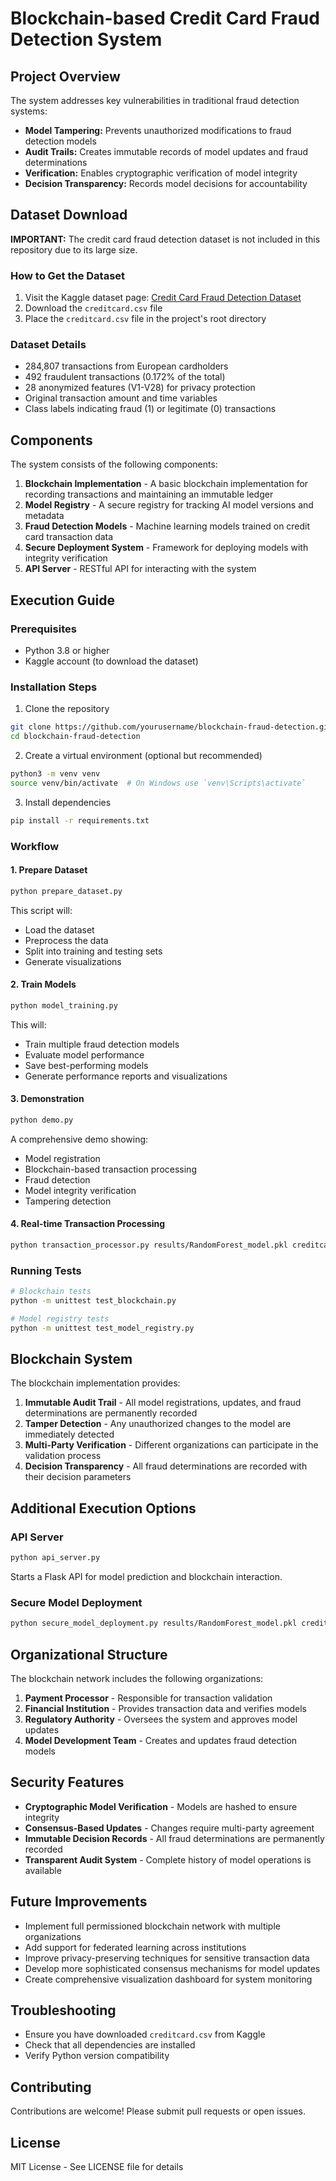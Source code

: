 # Blockchain-based Credit Card Fraud Detection System

## Project Overview

The system addresses key vulnerabilities in traditional fraud detection systems:

- **Model Tampering:** Prevents unauthorized modifications to fraud detection models
- **Audit Trails:** Creates immutable records of model updates and fraud determinations
- **Verification:** Enables cryptographic verification of model integrity
- **Decision Transparency:** Records model decisions for accountability

## Dataset Download

**IMPORTANT:** The credit card fraud detection dataset is not included in this repository due to its large size.

### How to Get the Dataset
1. Visit the Kaggle dataset page: [Credit Card Fraud Detection Dataset](https://www.kaggle.com/datasets/mlg-ulb/creditcardfraud)
2. Download the `creditcard.csv` file
3. Place the `creditcard.csv` file in the project's root directory

### Dataset Details
- 284,807 transactions from European cardholders
- 492 fraudulent transactions (0.172% of the total)
- 28 anonymized features (V1-V28) for privacy protection
- Original transaction amount and time variables
- Class labels indicating fraud (1) or legitimate (0) transactions

## Components

The system consists of the following components:

1. **Blockchain Implementation** - A basic blockchain implementation for recording transactions and maintaining an immutable ledger
2. **Model Registry** - A secure registry for tracking AI model versions and metadata
3. **Fraud Detection Models** - Machine learning models trained on credit card transaction data
4. **Secure Deployment System** - Framework for deploying models with integrity verification
5. **API Server** - RESTful API for interacting with the system

## Execution Guide

### Prerequisites
- Python 3.8 or higher
- Kaggle account (to download the dataset)

### Installation Steps
1. Clone the repository
```bash
git clone https://github.com/yourusername/blockchain-fraud-detection.git
cd blockchain-fraud-detection
```

2. Create a virtual environment (optional but recommended)
```bash
python3 -m venv venv
source venv/bin/activate  # On Windows use `venv\Scripts\activate`
```

3. Install dependencies
```bash
pip install -r requirements.txt
```

### Workflow

#### 1. Prepare Dataset
```bash
python prepare_dataset.py
```
This script will:
- Load the dataset
- Preprocess the data
- Split into training and testing sets
- Generate visualizations

#### 2. Train Models
```bash
python model_training.py
```
This will:
- Train multiple fraud detection models
- Evaluate model performance
- Save best-performing models
- Generate performance reports and visualizations

#### 3. Demonstration
```bash
python demo.py
```
A comprehensive demo showing:
- Model registration
- Blockchain-based transaction processing
- Fraud detection
- Model integrity verification
- Tampering detection

#### 4. Real-time Transaction Processing
```bash
python transaction_processor.py results/RandomForest_model.pkl creditcard.csv
```

### Running Tests
```bash
# Blockchain tests
python -m unittest test_blockchain.py

# Model registry tests
python -m unittest test_model_registry.py
```

## Blockchain System

The blockchain implementation provides:

1. **Immutable Audit Trail** - All model registrations, updates, and fraud determinations are permanently recorded
2. **Tamper Detection** - Any unauthorized changes to the model are immediately detected
3. **Multi-Party Verification** - Different organizations can participate in the validation process
4. **Decision Transparency** - All fraud determinations are recorded with their decision parameters

## Additional Execution Options

### API Server
```bash
python api_server.py
```
Starts a Flask API for model prediction and blockchain interaction.

### Secure Model Deployment
```bash
python secure_model_deployment.py results/RandomForest_model.pkl creditcard.csv
```

## Organizational Structure

The blockchain network includes the following organizations:
1. **Payment Processor** - Responsible for transaction validation
2. **Financial Institution** - Provides transaction data and verifies models
3. **Regulatory Authority** - Oversees the system and approves model updates
4. **Model Development Team** - Creates and updates fraud detection models

## Security Features

- **Cryptographic Model Verification** - Models are hashed to ensure integrity
- **Consensus-Based Updates** - Changes require multi-party agreement
- **Immutable Decision Records** - All fraud determinations are permanently recorded
- **Transparent Audit System** - Complete history of model operations is available

## Future Improvements

- Implement full permissioned blockchain network with multiple organizations
- Add support for federated learning across institutions
- Improve privacy-preserving techniques for sensitive transaction data
- Develop more sophisticated consensus mechanisms for model updates
- Create comprehensive visualization dashboard for system monitoring

## Troubleshooting
- Ensure you have downloaded `creditcard.csv` from Kaggle
- Check that all dependencies are installed
- Verify Python version compatibility

## Contributing
Contributions are welcome! Please submit pull requests or open issues.

## License
MIT License - See LICENSE file for details

